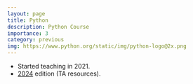 ```yaml
---
layout: page
title: Python
description: Python Course
importance: 3
category: previous
img: https://www.python.org/static/img/python-logo@2x.png
---
```


* Started teaching in 2021.
* [2024](/suppl/python/python2024) edition (TA resources).